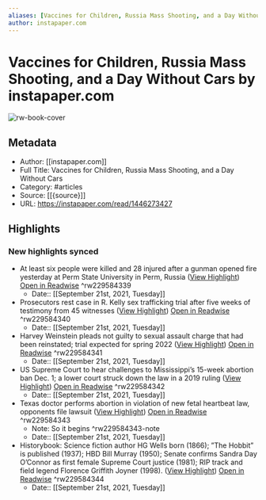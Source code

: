 ```yaml
---
aliases: [Vaccines for Children, Russia Mass Shooting, and a Day Without Cars, Vaccines for Children, Russia Mass Shooting, and a Day Without Cars]
author: instapaper.com
---
```

# Vaccines for Children, Russia Mass Shooting, and a Day Without Cars by instapaper.com

![rw-book-cover](https://readwise-assets.s3.amazonaws.com/static/images/article2.74d541386bbf.png)

## Metadata
- Author: [[instapaper.com]]
- Full Title: Vaccines for Children, Russia Mass Shooting, and a Day Without Cars
- Category: #articles
- Source: [[{source}]]
- URL: https://instapaper.com/read/1446273427

## Highlights
### New highlights synced
- At least six people were killed and 28 injured after a gunman opened fire yesterday at Perm State University in Perm, Russia ([View Highlight](https://instapaper.com/read/1446273427/17519124)) [Open in Readwise](https://readwise.io/open/229584339) ^rw229584339
    - Date:: [[September 21st, 2021, Tuesday]]
- Prosecutors rest case in R. Kelly sex trafficking trial after five weeks of testimony from 45 witnesses ([View Highlight](https://instapaper.com/read/1446273427/17519143)) [Open in Readwise](https://readwise.io/open/229584340) ^rw229584340
    - Date:: [[September 21st, 2021, Tuesday]]
- Harvey Weinstein pleads not guilty to sexual assault charge that had been reinstated; trial expected for spring 2022 ([View Highlight](https://instapaper.com/read/1446273427/17519145)) [Open in Readwise](https://readwise.io/open/229584341) ^rw229584341
    - Date:: [[September 21st, 2021, Tuesday]]
- US Supreme Court to hear challenges to Mississippi’s 15-week abortion ban Dec. 1; a lower court struck down the law in a 2019 ruling ([View Highlight](https://instapaper.com/read/1446273427/17519170)) [Open in Readwise](https://readwise.io/open/229584342) ^rw229584342
    - Date:: [[September 21st, 2021, Tuesday]]
- Texas doctor performs abortion in violation of new fetal heartbeat law, opponents file lawsuit ([View Highlight](https://instapaper.com/read/1446273427/17519173)) [Open in Readwise](https://readwise.io/open/229584343) ^rw229584343
    - Note: So it begins ^rw229584343-note
    - Date:: [[September 21st, 2021, Tuesday]]
- Historybook: Science fiction author HG Wells born (1866); ”The Hobbit” is published (1937); HBD Bill Murray (1950); Senate confirms Sandra Day O’Connor as first female Supreme Court justice (1981); RIP track and field legend Florence Griffith Joyner (1998). ([View Highlight](https://instapaper.com/read/1446273427/17519185)) [Open in Readwise](https://readwise.io/open/229584344) ^rw229584344
    - Date:: [[September 21st, 2021, Tuesday]]
